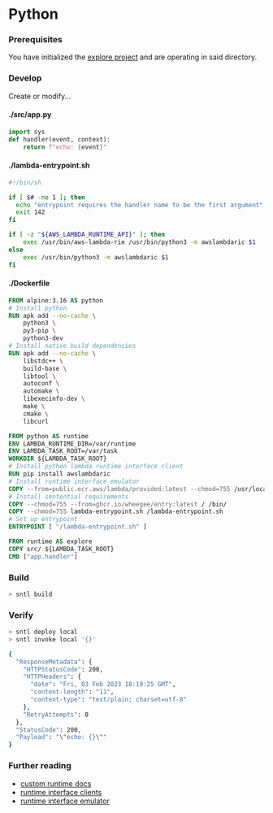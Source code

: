 # Python

### Prerequisites

You have initialized the [explore project](/explore/project) and are operating in said directory.

### Develop

Create or modify...

<!-- tabs:start -->

#### **./src/app.py**

```python
import sys
def handler(event, context): 
    return f"echo: {event}"
```

#### **./lambda-entrypoint.sh**

```bash
#!/bin/sh

if [ $# -ne 1 ]; then
  echo "entrypoint requires the handler name to be the first argument" 1>&2
  exit 142
fi

if [ -z "${AWS_LAMBDA_RUNTIME_API}" ]; then
    exec /usr/bin/aws-lambda-rie /usr/bin/python3 -m awslambdaric $1
else
    exec /usr/bin/python3 -m awslambdaric $1
fi
```

#### **./Dockerfile**

```dockerfile
FROM alpine:3.16 AS python
# Install python
RUN apk add --no-cache \
    python3 \
    py3-pip \
    python3-dev
# Install native build dependencies
RUN apk add --no-cache \
    libstdc++ \
    build-base \
    libtool \
    autoconf \
    automake \
    libexecinfo-dev \
    make \
    cmake \
    libcurl

FROM python AS runtime
ENV LAMBDA_RUNTIME_DIR=/var/runtime
ENV LAMBDA_TASK_ROOT=/var/task
WORKDIR ${LAMBDA_TASK_ROOT}
# Install python lambda runtime interface client
RUN pip install awslambdaric
# Install runtime interface emulator
COPY --from=public.ecr.aws/lambda/provided:latest --chmod=755 /usr/local/bin/aws-lambda-rie /usr/bin/aws-lambda-rie
# Install sentential requirements
COPY --chmod=755 --from=ghcr.io/wheegee/entry:latest / /bin/
COPY --chmod=755 lambda-entrypoint.sh /lambda-entrypoint.sh
# Set up entrypoint
ENTRYPOINT [ "/lambda-entrypoint.sh" ]

FROM runtime AS explore
COPY src/ ${LAMBDA_TASK_ROOT}
CMD ["app.handler"]
```

<!-- tabs:end -->

### Build

```bash
> sntl build
```

### Verify

```bash
> sntl deploy local
> sntl invoke local '{}'

{
  "ResponseMetadata": {
    "HTTPStatusCode": 200,
    "HTTPHeaders": {
      "date": "Fri, 03 Feb 2023 18:19:25 GMT",
      "content-length": "11",
      "content-type": "text/plain; charset=utf-8"
    },
    "RetryAttempts": 0
  },
  "StatusCode": 200,
  "Payload": "\"echo: {}\""
}
```

### Further reading

- [custom runtime docs](https://docs.aws.amazon.com/lambda/latest/dg/runtimes-walkthrough.html)
- [runtime interface clients](https://docs.aws.amazon.com/lambda/latest/dg/runtimes-images.html#runtimes-api-client)
- [runtime interface emulator](https://github.com/aws/aws-lambda-runtime-interface-emulator)
